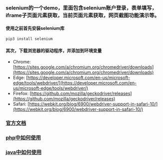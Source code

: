 ### selenium的一个demo，里面包含selenium账户登录，表单填写，iframe子页面元素获取，当前页面元素获取，网页截图功能演示等。
#### 使用之前首先安装selenium库
    pip3 install selenium
#### 其次，下载浏览器的驱动程序，并添加到环境变量
* Chrome: [https://sites.google.com/a/chromium.org/chromedriver/downloads](https://sites.google.com/a/chromium.org/chromedriver/downloads)
* Edge: [https://developer.microsoft.com/en-us/microsoft-edge/tools/webdriver/](https://developer.microsoft.com/en-us/microsoft-edge/tools/webdriver/)
* Firefox: [https://github.com/mozilla/geckodriver/releases](https://github.com/mozilla/geckodriver/releases)
* Safari: [https://webkit.org/blog/6900/webdriver-support-in-safari-10/](https://webkit.org/blog/6900/webdriver-support-in-safari-10/)


### [官方文档](https://selenium-python.readthedocs.io/)
### [php中如何使用](https://www.kancloud.cn/wangking/selenium/234398)
### [java中如何使用](http://www.importnew.com/25366.html)